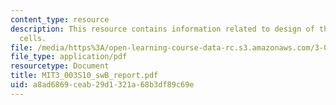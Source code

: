 ```yaml
---
content_type: resource
description: This resource contains information related to design of thin film solar
  cells.
file: /media/https%3A/open-learning-course-data-rc.s3.amazonaws.com/3-003-principles-of-engineering-practice-spring-2010/a8ad6869ceab29d1321a68b3df89c69e_MIT3_003S10_swB_report.pdf
file_type: application/pdf
resourcetype: Document
title: MIT3_003S10_swB_report.pdf
uid: a8ad6869-ceab-29d1-321a-68b3df89c69e
---
```

